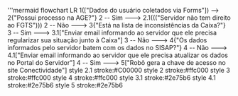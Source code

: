 '''mermaid
flowchart LR
    1(["Dados do usuário coletados via Forms"]) --> 2{"Possui processo na AGE?"}
    2 -- Sim ---> 2.1((("Servidor não tem direito ao FGTS")))
    2 -- Não ---> 3{"Está na lista de inconsistências da Caixa?"}
    3 -- Sim ---> 3.1["Enviar email informando ao servidor que ele precisa regularizar sua situação junto à Caixa"]
    3 -- Não ---> 4{"Os dados informados pelo servidor batem com os dados no SISAP?"}
    4 -- Não ---> 4.1["Enviar email informando ao servidor que ele precisa atualizar os dados no Portal do Servidor"]
    4 -- Sim ---> 5["Robô gera a chave de acesso no site Conectividade"]
    style 2.1 stroke:#C00000
    style 2 stroke:#ffc000
    style 3 stroke:#ffc000
    style 4 stroke:#ffc000
    style 3.1 stroke:#2e75b6
    style 4.1 stroke:#2e75b6
    style 5 stroke:#2e75b6
